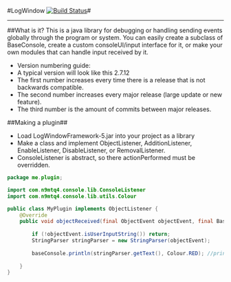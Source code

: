 #LogWindow [![Build Status](https://travis-ci.org/n9Mtq4/LogWindow.svg?branch=gradle)](https://travis-ci.org/n9Mtq4/LogWindow)#

------------------
##What is it?
This is a java library for debugging or handling sending events globally through the program or system.
You can easily create a subclass of BaseConsole, create a custom consoleUI/input interface for it, or make
your own modules that can handle input received by it.

- Version numbering guide:
 - A typical version will look like this 2.7.12
 - The first number increases every time there is a release that is not backwards compatible.
 - The second number increases every major release (large update or new feature).
 - The third number is the amount of commits between major releases.

##Making a plugin##
- Load LogWindowFramework-5.jar into your project as a library
- Make a class and implement ObjectListener, AdditionListener, EnableListener, DisableListener, or RemovalListener.
- ConsoleListener is abstract, so there actionPerformed must be overridden.

```java
package me.plugin;

import com.n9mtq4.console.lib.ConsoleListener
import com.n9mtq4.console.lib.utils.Colour

public class MyPlugin implements ObjectListener {
	@Override
	public void objectReceived(final ObjectEvent objectEvent, final BaseConsole baseConsole) {
		
		if (!objectEvent.isUserInputString()) return;
		StringParser stringParser = new StringParser(objectEvent);
		
		baseConsole.println(stringParser.getText(), Colour.RED); //prints what was inputed in red
		
	}
}
```
